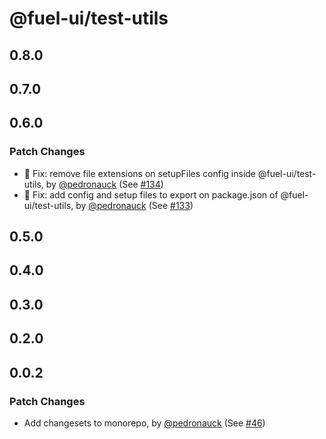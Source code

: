 # @fuel-ui/test-utils

## 0.8.0

## 0.7.0

## 0.6.0

### Patch Changes

- 🐞 Fix: remove file extensions on setupFiles config inside @fuel-ui/test-utils, by [@pedronauck](https://github.com/pedronauck) (See [#134](https://github.com/FuelLabs/fuel-ui/pull/134))
- 🐞 Fix: add config and setup files to export on package.json of @fuel-ui/test-utils, by [@pedronauck](https://github.com/pedronauck) (See [#133](https://github.com/FuelLabs/fuel-ui/pull/133))

## 0.5.0

## 0.4.0

## 0.3.0

## 0.2.0

## 0.0.2

### Patch Changes

- Add changesets to monorepo, by [@pedronauck](https://github.com/pedronauck) (See [#46](https://github.com/FuelLabs/fuel-ui/pull/46))
